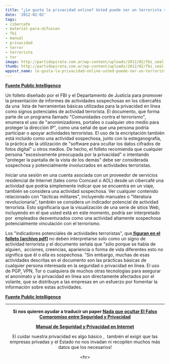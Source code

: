 ```yaml
---
title: "¿Le gusta la privacidad online? Usted puede ser un terrorista según el FBI"
date: '2012-02-02'
tags:
- cibercafe
- material-para-difusion
- fbi
- manual
- privacidad
- terror
- terrorista
- tor
image: http://partidopirata.com.ar/wp-content/uploads/2012/02/fbi_seal.jpg
thumb: http://partidopirata.com.ar/wp-content/uploads/2012/02/fbi_seal-150x150.jpg
wppost_name: le-gusta-la-privacidad-online-usted-puede-ser-un-terrorista-segun-el-fbi
---
```


<strong><a href="http://publicintelligence.net/do-you-like-online-privacy-you-may-be-a-terrorist/" target="_blank">Fuente Public Intelligence</a></strong>

Un folleto diseñado por el FBI y el Departamento de Justicia para promover la presentación de informes de actividades sospechosas en los cibercafés da una  lista de herramientas básicas utilizadas para la privacidad en línea como signos potenciales de actividad terrorista. El documento, que forma parte de un programa llamado "Comunidades contra el terrorismo", enumera el uso de "anonimizadores, portales o cualquier otro medio para proteger la dirección IP", como una señal de que una persona podría participar o apoyar actividades terroristas. El uso de la encriptación también está incluido como una actividad sospechosa, junto con la esteganografía, la práctica de la utilización de "software para ocultar los datos cifrados de fotos digital" u otros medios. De hecho, el folleto recomienda que cualquier persona "excesivamente preocupada por la privacidad" o intentando "proteger la pantalla de la vista de los demás" debe ser considerada sospechosa y potencialmente involucrados en actividades terroristas.

Iniciar una sesión en una cuenta asociada con un proveedor de servicios residencial de Internet (tales como Comcast o AOL) desde un cibercafé una actividad que podría simplemente indicar que se encuentra en un viaje, también se considera una actividad sospechosa. Ver cualquier contenido relacionado con "tácticas militares", incluyendo manuales o "literatura revolucionaria", también se considera un indicador potencial de actividad terrorista. Esto significaría que la visualización de una serie de sitios Web, incluyendo en el que usted está en este momento, podría ser interpretado por  empleados desventurados como una actividad altamente sospechosa potencialmente vinculación con el terrorismo.

Los "indicadores potenciales de actividades terroristas", que<strong><a href="http://info.publicintelligence.net/FBI-SuspiciousActivity/Internet_Cafe.pdf" target="_blank"> figuran en el folleto [archivo pdf]</a></strong> no deben interpretarse solo como un signo de actividad terrorista y el documento señala que "sólo porque se habla de alguien,  acciones, creencias, apariencia o forma de vida diferentes esto no significa que él o ella es sospechosa. "Sin embargo, muchas de esas actividades descritas en el documento son las prácticas básicas de cualquier persona interesada en la seguridad o privacidad en línea. El uso de PGP, VPN, Tor o cualquiera de muchos otras tecnologías para asegurar el anonimato y la privacidad en línea son directamente afectados por el volante, que se distribuye a las empresas en un esfuerzo por fomentar la información sobre estas actividades.

<strong><a href="http://publicintelligence.net/do-you-like-online-privacy-you-may-be-a-terrorist/" target="_blank">Fuente Public Intelligence</a></strong>

<hr />
<p style="text-align: center;"><strong>Si nos quieren ayudar a traducir un paper <a href="http://papers.ssrn.com/sol3/papers.cfm?abstract_id=998565" target="_blank">Nada que ocultar El Falso Compromiso entre Seguridad y Privacidad </a></strong></p>
<p style="text-align: center;"><strong><a href="http://www.manzanamecanica.org/2012/02/manual_de_seguridad_y_privacidad_opnewblood_traducido_al_castellano.html" target="_BLank">Manual de Seguridad y Privacidad en Internet</a></strong></p>
<p style="text-align: center;">El cuidar nuestra privacidad es algo básico ,  también el exigir que las empresas privadas y el Estado no nos invadan ni recopilen muchos más datos que los necesarios!</p>
<p style="text-align: center;">&lt;hr&gt;</p>
